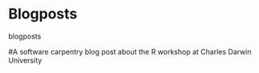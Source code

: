 # Blogposts
blogposts

#A software carpentry blog post about the R workshop at Charles Darwin University
